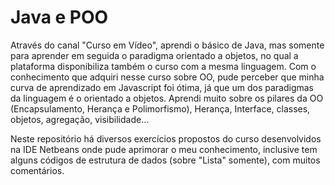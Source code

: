# Java e POO

Através do canal "Curso em Vídeo", aprendi o básico de Java, mas somente para aprender em seguida o paradigma orientado a objetos, no qual a plataforma disponibiliza também o curso com a mesma linguagem. Com o conhecimento que adquiri nesse curso sobre OO, pude perceber que minha curva de aprendizado em Javascript foi ótima, já que um dos paradigmas da linguagem é o orientado a objetos. Aprendi muito sobre os pilares da OO (Encapsulamento, Herança e Polimorfismo), Herança, Interface, classes, objetos, agregação, visibilidade... 

Neste repositório há diversos exercícios propostos do curso desenvolvidos na IDE Netbeans onde pude aprimorar o meu conhecimento, inclusive tem alguns códigos de estrutura de dados (sobre "Lista" somente), com muitos comentários.
